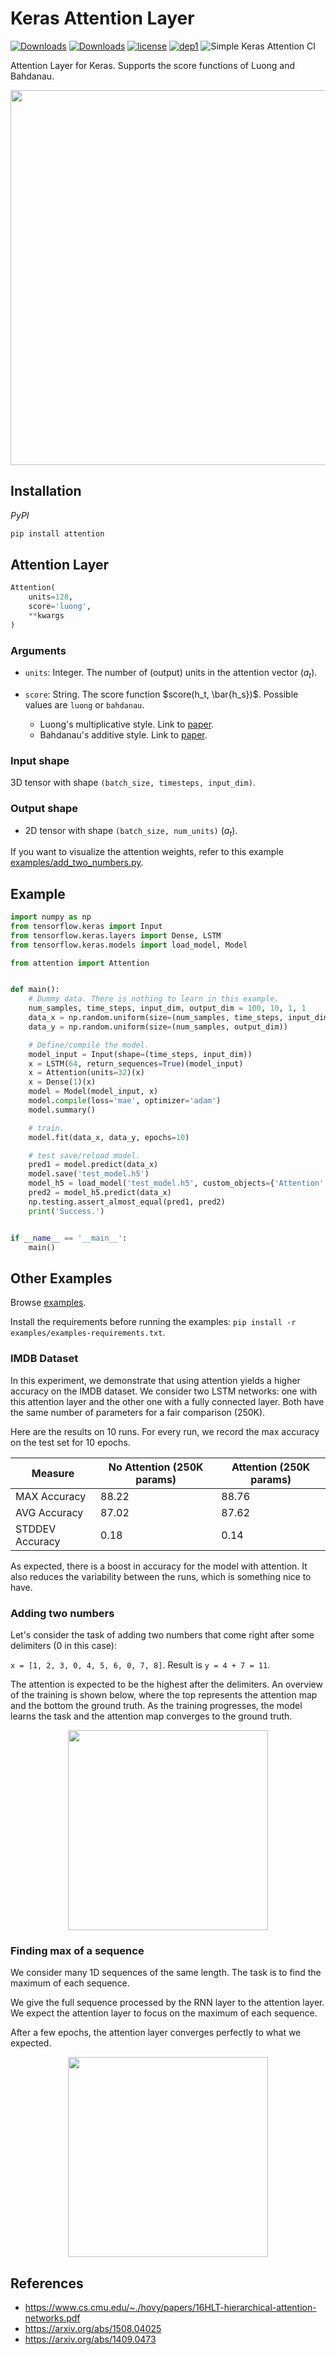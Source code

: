 # Keras Attention Layer

[![Downloads](https://pepy.tech/badge/attention)](https://pepy.tech/project/attention)
[![Downloads](https://pepy.tech/badge/attention/month)](https://pepy.tech/project/attention)
[![license](https://img.shields.io/badge/License-Apache_2.0-brightgreen.svg)](https://github.com/philipperemy/keras-attention-mechanism/blob/master/LICENSE) [![dep1](https://img.shields.io/badge/Tensorflow-2.0+-brightgreen.svg)](https://www.tensorflow.org/)
![Simple Keras Attention CI](https://github.com/philipperemy/keras-attention-mechanism/workflows/Simple%20Keras%20Attention%20CI/badge.svg)

Attention Layer for Keras. Supports the score functions of Luong and Bahdanau.

<p align="center">
  <img src="examples/equations.png" width="600">
</p>


## Installation

*PyPI*

```bash
pip install attention
```

## Attention Layer

```python
Attention(
    units=128,
    score='luong',
    **kwargs
)
```

### Arguments

- `units`: Integer. The number of (output) units in the attention vector ($a_t$).
- `score`: String. The score function $score(h_t, \bar{h_s})$. Possible values are `luong` or `bahdanau`.


   - Luong's multiplicative style. Link to [paper](https://arxiv.org/abs/1508.04025).
   - Bahdanau's additive style. Link to [paper](https://arxiv.org/abs/1409.0473).


### Input shape

3D tensor with shape `(batch_size, timesteps, input_dim)`.

### Output shape

- 2D tensor with shape `(batch_size, num_units)` ($a_t$).

If you want to visualize the attention weights, refer to this example [examples/add_two_numbers.py](examples/add_two_numbers.py).


## Example

```python
import numpy as np
from tensorflow.keras import Input
from tensorflow.keras.layers import Dense, LSTM
from tensorflow.keras.models import load_model, Model

from attention import Attention


def main():
    # Dummy data. There is nothing to learn in this example.
    num_samples, time_steps, input_dim, output_dim = 100, 10, 1, 1
    data_x = np.random.uniform(size=(num_samples, time_steps, input_dim))
    data_y = np.random.uniform(size=(num_samples, output_dim))

    # Define/compile the model.
    model_input = Input(shape=(time_steps, input_dim))
    x = LSTM(64, return_sequences=True)(model_input)
    x = Attention(units=32)(x)
    x = Dense(1)(x)
    model = Model(model_input, x)
    model.compile(loss='mae', optimizer='adam')
    model.summary()

    # train.
    model.fit(data_x, data_y, epochs=10)

    # test save/reload model.
    pred1 = model.predict(data_x)
    model.save('test_model.h5')
    model_h5 = load_model('test_model.h5', custom_objects={'Attention': Attention})
    pred2 = model_h5.predict(data_x)
    np.testing.assert_almost_equal(pred1, pred2)
    print('Success.')


if __name__ == '__main__':
    main()
```

## Other Examples

Browse [examples](examples).

Install the requirements before running the examples: `pip install -r examples/examples-requirements.txt`.


### IMDB Dataset

In this experiment, we demonstrate that using attention yields a higher accuracy on the IMDB dataset. We consider two
LSTM networks: one with this attention layer and the other one with a fully connected layer. Both have the same number
of parameters for a fair comparison (250K).

Here are the results on 10 runs. For every run, we record the max accuracy on the test set for 10 epochs.


| Measure  | No Attention (250K params) | Attention (250K params) |
| ------------- | ------------- | ------------- |
| MAX Accuracy | 88.22 | 88.76 |
| AVG Accuracy | 87.02 | 87.62 |
| STDDEV Accuracy | 0.18 | 0.14 |

As expected, there is a boost in accuracy for the model with attention. It also reduces the variability between the runs, which is something nice to have.


### Adding two numbers

Let's consider the task of adding two numbers that come right after some delimiters (0 in this case):

`x = [1, 2, 3, 0, 4, 5, 6, 0, 7, 8]`. Result is `y = 4 + 7 = 11`.

The attention is expected to be the highest after the delimiters. An overview of the training is shown below, where the
top represents the attention map and the bottom the ground truth. As the training  progresses, the model learns the 
task and the attention map converges to the ground truth.

<p align="center">
  <img src="examples/attention.gif" width="320">
</p>

### Finding max of a sequence

We consider many 1D sequences of the same length. The task is to find the maximum of each sequence. 

We give the full sequence processed by the RNN layer to the attention layer. We expect the attention layer to focus on the maximum of each sequence.

After a few epochs, the attention layer converges perfectly to what we expected.

<p align="center">
  <img src="examples/readme/example.png" width="320">
</p>

## References

- https://www.cs.cmu.edu/~./hovy/papers/16HLT-hierarchical-attention-networks.pdf
- https://arxiv.org/abs/1508.04025
- https://arxiv.org/abs/1409.0473
